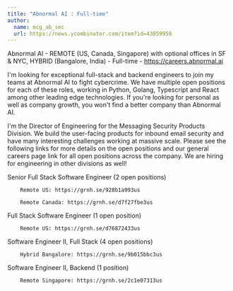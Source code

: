 ```yaml
---
title: "Abnormal AI : Full-time"
author:
  name: mcg_ab_sec
  url: https://news.ycombinator.com/item?id=43859959
---
```

Abnormal AI - REMOTE (US, Canada, Singapore) with optional offices in SF &amp; NYC, HYBRID (Bangalore, India) - Full-time -
 <a href="https:&#x2F;&#x2F;careers.abnormal.ai" rel="nofollow">https:&#x2F;&#x2F;careers.abnormal.ai</a>

I&#x27;m looking for exceptional full-stack and backend engineers to join my teams at Abnormal AI to fight cybercrime. We have multiple open positions for each of these roles, working in Python, Golang, Typescript and React among other leading edge technologies.  If you&#x27;re looking for personal as well as company growth, you won&#x27;t find a better company than Abnormal AI.

I&#x27;m the Director of Engineering for the Messaging Security Products Division. We build the user-facing products for inbound email security and have many interesting challenges working at massive scale. Please see the following links for more details on the open positions and our general careers page link for all open positions across the company. We are hiring for engineering in other divisions as well!

Senior Full Stack Software Engineer (2 open positions)

<pre><code>    Remote US: https:&#x2F;&#x2F;grnh.se&#x2F;928b1a993us

    Remote Canada: https:&#x2F;&#x2F;grnh.se&#x2F;d7f27fbe3us
</code></pre>
Full Stack Software Engineer (1 open position)

<pre><code>    Remote US: https:&#x2F;&#x2F;grnh.se&#x2F;d76872433us
</code></pre>
Software Engineer II, Full Stack (4 open positions)

<pre><code>    Hybrid Bangalore: https:&#x2F;&#x2F;grnh.se&#x2F;9b015bbc3us
</code></pre>
Software Engineer II, Backend (1 position)

<pre><code>    Remote Singapore: https:&#x2F;&#x2F;grnh.se&#x2F;2c1e07313us</code></pre>
<JobApplication />
